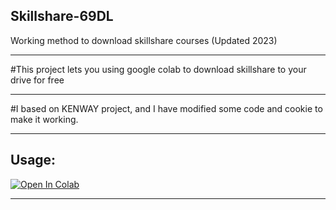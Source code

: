 ## Skillshare-69DL
Working method to download skillshare courses (Updated 2023)
<hr>
#This project lets you using google colab to download skillshare to your drive for free
<hr>
#I based on KENWAY project, and I have modified some code and cookie to make it working.
<hr>

## Usage:

<a href="https://colab.research.google.com/github/calvinhobbes23/Skillshare-DL/blob/master/Skillshare_DL_%5BKENWAY%5D.ipynb" target="_blank"><img src="https://colab.research.google.com/assets/colab-badge.svg" alt="Open In Colab"/></a>

<hr>
